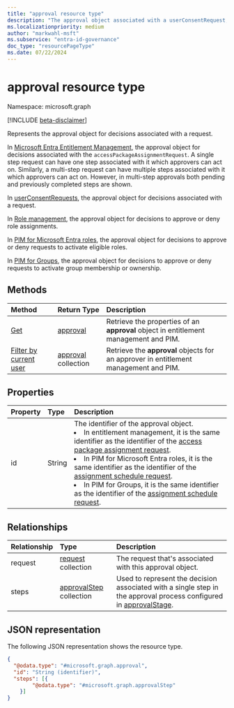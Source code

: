 ```yaml
---
title: "approval resource type"
description: "The approval object associated with a userConsentRequest, an accessPackageAssignmentRequest or a privilegedAccessGroupAssignmentScheduleRequest."
ms.localizationpriority: medium
author: "markwahl-msft"
ms.subservice: "entra-id-governance"
doc_type: "resourcePageType"
ms.date: 07/22/2024
---
```


# approval resource type

Namespace: microsoft.graph

[!INCLUDE [beta-disclaimer](../../includes/beta-disclaimer.md)]

Represents the approval object for decisions associated with a request.

In [Microsoft Entra Entitlement Management](entitlementmanagement-overview.md), the approval object for decisions associated with the `accessPackageAssignmentRequest`. A single step request can have one step associated with it which approvers can act on. Similarly, a multi-step request can have multiple steps associated with it which approvers can act on. However, in multi-step approvals both pending and previously completed steps are shown.

In [userConsentRequests](../resources/userconsentrequest.md), the approval object for decisions associated with a request.

In [Role management](../resources/rolemanagement.md), the approval object for decisions to approve or deny role assignments.

In [PIM for Microsoft Entra roles](../resources/privilegedidentitymanagementv3-overview.md), the approval object for decisions to approve or deny requests to activate eligible roles.

In [PIM for Groups](../resources/privilegedidentitymanagement-for-groups-api-overview.md), the approval object for decisions to approve or deny requests to activate group membership or ownership.

## Methods

| Method       | Return Type | Description |
|:-------------|:------------|:------------|
|[Get](../api/approval-get.md) | [approval](approval.md) | Retrieve the properties of an **approval** object in entitlement management and PIM. |
|[Filter by current user](../api/approval-filterbycurrentuser.md)| [approval](approval.md) collection| Retrieve the **approval** objects for an approver in entitlement management and PIM.|

## Properties
|Property|Type|Description|
|:---|:---|:---|
|id|String|The identifier of the approval object. <br/><li> In entitlement management, it is the same identifier as the identifier of the [access package assignment request](accesspackageassignmentrequest.md). <li>In PIM for Microsoft Entra roles, it is the same identifier as the identifier of the [assignment schedule request](../resources/unifiedroleassignmentschedulerequest.md). <li>In PIM for Groups, it is the same identifier as the identifier of the [assignment schedule request](../resources/privilegedaccessgroupassignmentschedulerequest.md).|

## Relationships
|Relationship|Type|Description|
|:---|:---|:---|
|request|[request](../resources/request.md) collection|The request that's associated with this approval object.|
|steps|[approvalStep](../resources/approvalstep.md) collection|Used to represent the decision associated with a single step in the approval process configured in [approvalStage](../resources/approvalstage.md).|

## JSON representation
The following JSON representation shows the resource type.
<!-- {
  "blockType": "resource",
  "keyProperty": "id",
  "@odata.type": "microsoft.graph.approval",
  "baseType": "microsoft.graph.entity",
}
-->
``` json
{
  "@odata.type": "#microsoft.graph.approval",
  "id": "String (identifier)",
  "steps": [{
        "@odata.type": "#microsoft.graph.approvalStep"
    }]
}
```
